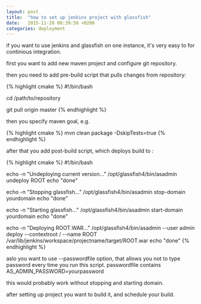 ```yaml
---
layout: post
title:  "how to set up jenkins project with glassfish"
date:   2015-11-28 00:39:58 +0200
categories: deployment
---
```

if you want to use jenkins and glassfish on one instance, it's very easy to for continious integration.

first you want to add new maven project and configure git repository. 

then you need to add pre-build script that pulls changes from repository:

{% highlight cmake %}
#!/bin/bash

cd /path/to/repository

git pull origin master
{% endhighlight %}

then you specify maven goal, e.g. 

{% highlight cmake %}
mvn clean package -DskipTests=true
{% endhighlight %}

after that you add post-build script, which deploys build to :

{% highlight cmake %}
#!/bin/bash

echo -n "Undeploying current version..."
/opt/glassfish4/bin/asadmin undeploy ROOT
echo "done"

echo -n "Stopping glassfish..."
/opt/glassfish4/bin/asadmin stop-domain yourdomain
echo "done"

echo -n "Starting glassfish..."
/opt/glassfish4/bin/asadmin start-domain yourdomain
echo "done"

echo -n "Deploying ROOT.WAR..."
/opt/glassfish4/bin/asadmin --user admin deploy --contextroot / --name ROOT /var/lib/jenkins/workspace/projectname/target/ROOT.war
echo "done"
{% endhighlight %}

aslo you want to use --passwordfile option, that allows you not to type password every time you run this script.
passwordfile contains AS_ADMIN_PASSWORD=yourpassword

this would probably work without stopping and starting domain.

after setting up project you want to build it, and schedule your build.